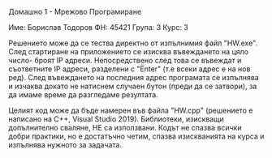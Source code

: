 Домашно 1 - Мрежово Програмиране 

Име: Борислав Тодоров
ФН: 45421
Група: 3
Курс: 3

Решението може да се тества директно от изпълнимия файл "HW.exe".
След стартиране на приложението се изисква въвеждането на цяло число- броят IP адреси.
Непосредствено след това се въвеждат и съответните IP адреси, разделени с "Ënter" (т.е всеки адрес е на нов ред).
След въвеждането на последния адрес програмата се изпълнява и изчаква докато не натиснем случаен бутон 
(преди да се затвори), за да имаме време да разгледаме резултата.

Целият код може да бъде намерен във файла "HW.cpp" (решението е написано на С++, Visual Studio 2019).
Библиотеки, изискващи допълнително сваляне, НЕ са използвани.
Кодът не спазва всички добри практики, но е достатъчно четим,
спазва изискванията на курса и изпълнява нужното за задачата.
